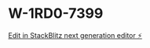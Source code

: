 # W-1RD0-7399

[Edit in StackBlitz next generation editor ⚡️](https://stackblitz.com/~/github.com/jps1990/W-1RD0-7399)
